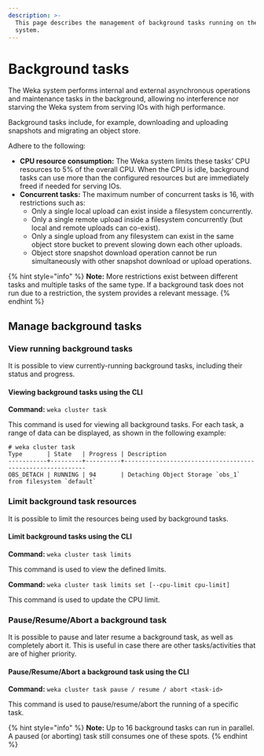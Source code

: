```yaml
---
description: >-
  This page describes the management of background tasks running on the Weka
  system.‌
---
```


# Background tasks

The Weka system performs internal and external asynchronous operations and maintenance tasks in the background, allowing no interference nor starving the Weka system from serving IOs with high performance.‌

Background tasks include, for example, downloading and uploading snapshots and migrating an object store.

Adhere to the following:

* **CPU resource consumption:** The Weka system limits these tasks’ CPU resources to 5% of the overall CPU. When the CPU is idle, background tasks can use more than the configured resources but are immediately freed if needed for serving IOs.
* **Concurrent tasks:** The maximum number of concurrent tasks is 16, with restrictions such as:
  * Only a single local upload can exist inside a filesystem concurrently.
  * Only a single remote upload inside a filesystem concurrently (but local and remote uploads can co-exist).
  * Only a single upload from any filesystem can exist in the same object store bucket to prevent slowing down each other uploads.
  * Object store snapshot download operation cannot be run simultaneously with other snapshot download or upload operations.

{% hint style="info" %}
**Note:** More restrictions exist between different tasks and multiple tasks of the same type. If a background task does not run due to a restriction, the system provides a relevant message.
{% endhint %}

## Manage background tasks <a href="#managing-background-tasks" id="managing-background-tasks"></a>

### View running background tasks <a href="#viewing-running-background-tasks" id="viewing-running-background-tasks"></a>

It is possible to view currently-running background tasks, including their status and progress.‌

#### Viewing background tasks using the CLI <a href="#viewing-background-tasks-using-the-cli" id="viewing-background-tasks-using-the-cli"></a>

‌**Command:** `weka cluster task`‌

This command is used for viewing all background tasks. For each task, a range of data can be displayed, as shown in the following example:

```
# weka cluster task
Type       | State   | Progress | Description
-----------+---------+----------+-----------------------------------------------------------
OBS_DETACH | RUNNING | 94       | Detaching Object Storage `obs_1` from filesystem `default`
```

### ‌Limit background task resources

It is possible to limit the resources being used by background tasks.

#### **Limit background tasks using the CLI**

**Command:** `weka cluster task limits`

This command is used to view the defined limits.

**Command:** `weka cluster task limits set [--cpu-limit cpu-limit]`

This command is used to update the CPU limit.

### Pause/Resume/Abort a background task

It is possible to pause and later resume a background task, as well as completely abort it. This is useful in case there are other tasks/activities that are of higher priority.

#### **Pause/Resume/Abort a background task using the CLI**

**Command:** `weka cluster task pause / resume / abort <task-id>`

This command is used to pause/resume/abort the running of a specific task.

{% hint style="info" %}
**Note:** Up to 16 background tasks can run in parallel. A paused (or aborting) task still consumes one of these spots.
{% endhint %}
